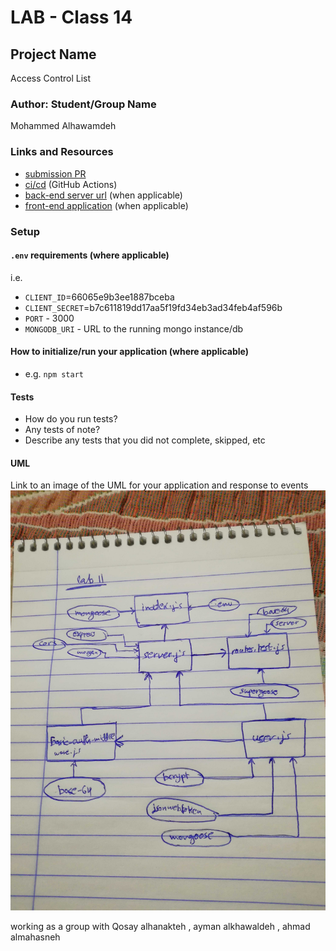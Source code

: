 # LAB - Class 14

## Project Name
Access Control List

### Author: Student/Group Name
Mohammed Alhawamdeh

### Links and Resources

- [submission PR](https://github.com/Mohammed-401-advanced-javascript/Lab-14/pull/1)
- [ci/cd](http://xyz.com) (GitHub Actions)
- [back-end server url](http://xyz.com) (when applicable)
- [front-end application](http://xyz.com) (when applicable)

### Setup

#### `.env` requirements (where applicable)

i.e.
- `CLIENT_ID`=66065e9b3ee1887bceba
- `CLIENT_SECRET`=b7c611819dd17aa5f19fd34eb3ad34feb4af596b
- `PORT` - 3000
- `MONGODB_URI` - URL to the running mongo instance/db

#### How to initialize/run your application (where applicable)

- e.g. `npm start`

#### Tests

- How do you run tests?
- Any tests of note?
- Describe any tests that you did not complete, skipped, etc

#### UML

Link to an image of the UML for your application and response to events
![UML](./assets/basic-auth.jpg)

working as a group with Qosay alhanakteh , ayman alkhawaldeh , ahmad almahasneh